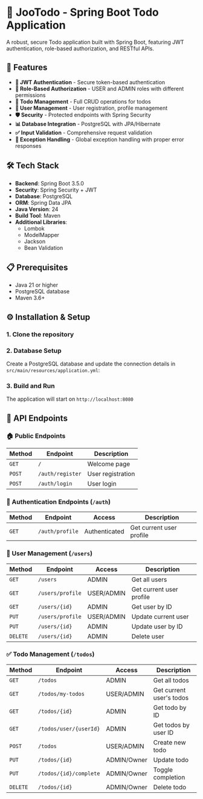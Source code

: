 # 📝 JooTodo - Spring Boot Todo Application

A robust, secure Todo application built with Spring Boot, featuring JWT authentication, role-based authorization, and RESTful APIs.

## 🚀 Features

- **🔐 JWT Authentication** - Secure token-based authentication
- **👥 Role-Based Authorization** - USER and ADMIN roles with different permissions
- **📝 Todo Management** - Full CRUD operations for todos
- **👤 User Management** - User registration, profile management
- **🛡️ Security** - Protected endpoints with Spring Security
- **📊 Database Integration** - PostgreSQL with JPA/Hibernate
- **✅ Input Validation** - Comprehensive request validation
- **🎯 Exception Handling** - Global exception handling with proper error responses

## 🛠️ Tech Stack

- **Backend**: Spring Boot 3.5.0
- **Security**: Spring Security + JWT
- **Database**: PostgreSQL
- **ORM**: Spring Data JPA
- **Java Version**: 24
- **Build Tool**: Maven
- **Additional Libraries**:
  - Lombok
  - ModelMapper
  - Jackson
  - Bean Validation

## 📋 Prerequisites

- Java 21 or higher
- PostgreSQL database
- Maven 3.6+

## ⚙️ Installation & Setup

### 1. Clone the repository

### 2. Database Setup
Create a PostgreSQL database and update the connection details in `src/main/resources/application.yml`:

### 3. Build and Run


The application will start on `http://localhost:8080`

## 🔗 API Endpoints

### 🏠 Public Endpoints
| Method | Endpoint | Description |
|--------|----------|-------------|
| `GET` | `/` | Welcome page |
| `POST` | `/auth/register` | User registration |
| `POST` | `/auth/login` | User login |

### 🔐 Authentication Endpoints (`/auth`)
| Method | Endpoint | Access | Description |
|--------|----------|--------|-------------|
| `GET` | `/auth/profile` | Authenticated | Get current user profile |

### 👥 User Management (`/users`)
| Method | Endpoint | Access | Description |
|--------|----------|--------|-------------|
| `GET` | `/users` | ADMIN | Get all users |
| `GET` | `/users/profile` | USER/ADMIN | Get current user profile |
| `GET` | `/users/{id}` | ADMIN | Get user by ID |
| `PUT` | `/users/profile` | USER/ADMIN | Update current user |
| `PUT` | `/users/{id}` | ADMIN | Update user by ID |
| `DELETE` | `/users/{id}` | ADMIN | Delete user |

### ✅ Todo Management (`/todos`)
| Method | Endpoint | Access | Description |
|--------|----------|--------|-------------|
| `GET` | `/todos` | ADMIN | Get all todos |
| `GET` | `/todos/my-todos` | USER/ADMIN | Get current user's todos |
| `GET` | `/todos/{id}` | ADMIN | Get todo by ID |
| `GET` | `/todos/user/{userId}` | ADMIN | Get todos by user ID |
| `POST` | `/todos` | USER/ADMIN | Create new todo |
| `PUT` | `/todos/{id}` | ADMIN/Owner | Update todo |
| `PUT` | `/todos/{id}/complete` | ADMIN/Owner | Toggle completion |
| `DELETE` | `/todos/{id}` | ADMIN/Owner | Delete todo |

